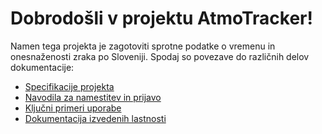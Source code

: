 # Dobrodošli v projektu AtmoTracker!

Namen tega projekta je zagotoviti sprotne podatke o vremenu in onesnaženosti zraka po Sloveniji. 
Spodaj so povezave do različnih delov dokumentacije:

- [Specifikacije projekta](https://github.com/OAndrija/AtmoTracker/wiki/Specifikacije-projekta)
- [Navodila za namestitev in prijavo](https://github.com/OAndrija/AtmoTracker/wiki/Navodila-za-namestitev-in-prijavo)
- [Ključni primeri uporabe](https://github.com/OAndrija/AtmoTracker/wiki/Ključni-primeri-uporabe)
- [Dokumentacija izvedenih lastnosti](https://github.com/OAndrija/AtmoTracker/wiki/Dokumentacija-izvedenih-lastnosti)
